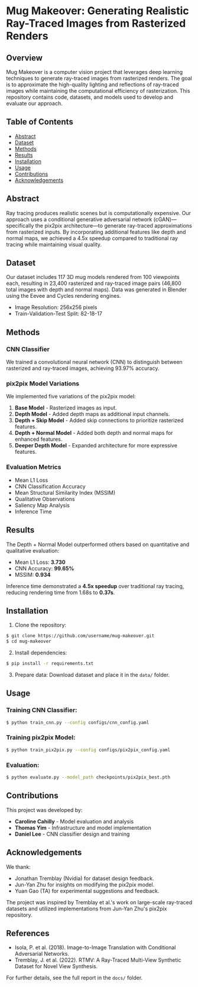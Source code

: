# Mug Makeover: Generating Realistic Ray-Traced Images from Rasterized Renders

## Overview
Mug Makeover is a computer vision project that leverages deep learning techniques to generate ray-traced images from rasterized renders. The goal is to approximate the high-quality lighting and reflections of ray-traced images while maintaining the computational efficiency of rasterization. This repository contains code, datasets, and models used to develop and evaluate our approach.

## Table of Contents
- [Abstract](#abstract)
- [Dataset](#dataset)
- [Methods](#methods)
- [Results](#results)
- [Installation](#installation)
- [Usage](#usage)
- [Contributions](#contributions)
- [Acknowledgements](#acknowledgements)

## Abstract
Ray tracing produces realistic scenes but is computationally expensive. Our approach uses a conditional generative adversarial network (cGAN)—specifically the pix2pix architecture—to generate ray-traced approximations from rasterized inputs. By incorporating additional features like depth and normal maps, we achieved a 4.5x speedup compared to traditional ray tracing while maintaining visual quality.

## Dataset
Our dataset includes 117 3D mug models rendered from 100 viewpoints each, resulting in 23,400 rasterized and ray-traced image pairs (46,800 total images with depth and normal maps). Data was generated in Blender using the Eevee and Cycles rendering engines.

- Image Resolution: 256x256 pixels
- Train-Validation-Test Split: 82-18-17

## Methods
### CNN Classifier
We trained a convolutional neural network (CNN) to distinguish between rasterized and ray-traced images, achieving 93.97% accuracy.

### pix2pix Model Variations
We implemented five variations of the pix2pix model:
1. **Base Model** - Rasterized images as input.
2. **Depth Model** - Added depth maps as additional input channels.
3. **Depth + Skip Model** - Added skip connections to prioritize rasterized features.
4. **Depth + Normal Model** - Added both depth and normal maps for enhanced features.
5. **Deeper Depth Model** - Expanded architecture for more expressive features.

### Evaluation Metrics
- Mean L1 Loss
- CNN Classification Accuracy
- Mean Structural Similarity Index (MSSIM)
- Qualitative Observations
- Saliency Map Analysis
- Inference Time

## Results
The Depth + Normal Model outperformed others based on quantitative and qualitative evaluation:
- Mean L1 Loss: **3.730**
- CNN Accuracy: **99.65%**
- MSSIM: **0.934**

Inference time demonstrated a **4.5x speedup** over traditional ray tracing, reducing rendering time from 1.68s to **0.37s**.

## Installation
1. Clone the repository:
```bash
$ git clone https://github.com/username/mug-makeover.git
$ cd mug-makeover
```

2. Install dependencies:
```bash
$ pip install -r requirements.txt
```

3. Prepare data:
Download dataset and place it in the `data/` folder.

## Usage
### Training CNN Classifier:
```bash
$ python train_cnn.py --config configs/cnn_config.yaml
```

### Training pix2pix Model:
```bash
$ python train_pix2pix.py --config configs/pix2pix_config.yaml
```

### Evaluation:
```bash
$ python evaluate.py --model_path checkpoints/pix2pix_best.pth
```

## Contributions
This project was developed by:
- **Caroline Cahilly** - Model evaluation and analysis
- **Thomas Yim** - Infrastructure and model implementation
- **Daniel Lee** - CNN classifier design and training

## Acknowledgements
We thank:
- Jonathan Tremblay (Nvidia) for dataset design feedback.
- Jun-Yan Zhu for insights on modifying the pix2pix model.
- Yuan Gao (TA) for experimental suggestions and feedback.

The project was inspired by Tremblay et al.'s work on large-scale ray-traced datasets and utilized implementations from Jun-Yan Zhu's pix2pix repository.

## References
- Isola, P. et al. (2018). Image-to-Image Translation with Conditional Adversarial Networks.
- Tremblay, J. et al. (2022). RTMV: A Ray-Traced Multi-View Synthetic Dataset for Novel View Synthesis.

For further details, see the full report in the `docs/` folder.

